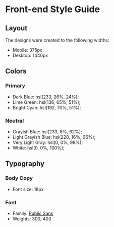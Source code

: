 # Front-end Style Guide

## Layout

The designs were created to the following widths:

- Mobile: 375px
- Desktop: 1440px

## Colors


### Primary

- Dark Blue: hsl(233, 26%, 24%);
- Lime Green: hsl(136, 65%, 51%);
- Bright Cyan: hsl(192, 70%, 51%);

### Neutral

- Grayish Blue: hsl(233, 8%, 62%);
- Light Grayish Blue: hsl(220, 16%, 96%);
- Very Light Gray: hsl(0, 0%, 98%);
- White: hsl(0, 0%, 100%);

## Typography

### Body Copy

- Font size: 18px

### Font

- Family: [Public Sans](https://fonts.google.com/specimen/Public+Sans)
- Weights: 300, 400
